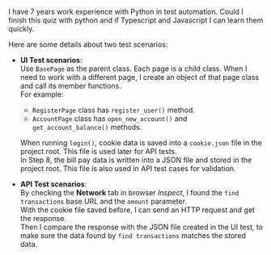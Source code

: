 
I have 7 years work experience with Python in test automation. Could I finish this quiz with python and if Typescript and Javascript  I can learn them quickly.

Here are some details about two test scenarios:

- **UI Test scenarios**:  
  Use `BasePage` as the parent class. Each page is a child class. When I need to work with a different page, I create an object of that page class and call its member functions.  
  For example:  
  - `RegisterPage` class has `register_user()` method.  
  - `AccountPage` class has `open_new_account()` and `get_account_balance()` methods.  

  When running `login()`, cookie data is saved into a `cookie.json` file in the project root. This file is used later for API tests.  
  In Step 8, the bill pay data is written into a JSON file and stored in the project root. This file is also used in API test cases for validation.  

- **API Test scenarios**:  
  By checking the **Network** tab in browser *Inspect*, I found the `find transactions` base URL and the `amount` parameter.  
  With the cookie file saved before, I can send an HTTP request and get the response.  
  Then I compare the response with the JSON file created in the UI test, to make sure the data found by `find transactions` matches the stored data.  
